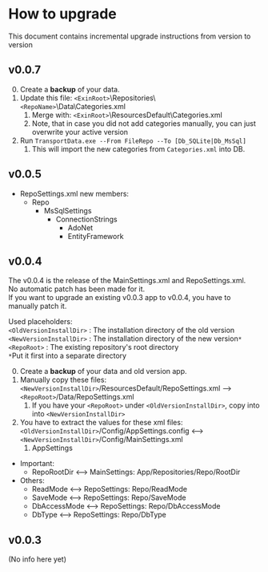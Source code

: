 # How to upgrade

This document contains incremental upgrade instructions from version to version

## v0.0.7

0. Create a **backup** of your data.
1. Update this file: `<ExinRoot>`\\Repositories\\`<RepoName>`\\Data\\Categories.xml 
	1. Merge with: `<ExinRoot>`\\ResourcesDefault\\Categories.xml
	1. Note, that in case you did not add categories manually, you can just overwrite your active version
1. Run `TransportData.exe --From FileRepo --To [Db_SQLite|Db_MsSql]`
	1. This will import the new categories from `Categories.xml` into DB.	 

## v0.0.5

* RepoSettings.xml new members:
	* Repo
		* MsSqlSettings
			* ConnectionStrings
				* AdoNet
				* EntityFramework


## v0.0.4

The v0.0.4 is the release of the MainSettings.xml and RepoSettings.xml.  
No automatic patch has been made for it.  
If you want to upgrade an existing v0.0.3 app to v0.0.4, you have to manually patch it.

Used placeholders:  
`<OldVersionInstallDir>` : The installation directory of the old version  
`<NewVersionInstallDir>` : The installation directory of the new version`*`  
`<RepoRoot>`             : The existing repository's root directory  
`*`Put it first into a separate directory

0. Create a **backup** of your data and old version app.
1. Manually copy these files:
	`<NewVersionInstallDir>`/ResourcesDefault/RepoSettings.xml  --> `<RepoRoot>`/Data/RepoSettings.xml
	1. If you have your `<RepoRoot>` under `<OldVersionInstallDir>`, copy into into `<NewVersionInstallDir>`
2. You have to extract the values for these xml files:
	`<OldVersionInstallDir>`/Config/AppSettings.config         <--> `<NewVersionInstallDir>`/Config/MainSettings.xml
	1. AppSettings

* Important:
	* RepoRootDir <--> MainSettings: App/Repositories/Repo/RootDir
* Others:
	* ReadMode <--> RepoSettings: Repo/ReadMode
	* SaveMode <--> RepoSettings: Repo/SaveMode
	* DbAccessMode <--> RepoSettings: Repo/DbAccessMode
	* DbType <--> RepoSettings: Repo/DbType


## v0.0.3

(No info here yet)
